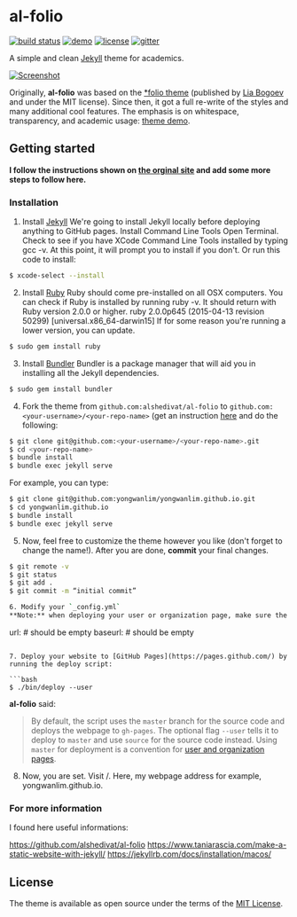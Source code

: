 # al-folio

[![build status](https://travis-ci.org/alshedivat/al-folio.svg?branch=master)](https://travis-ci.org/alshedivat/al-folio)
[![demo](https://img.shields.io/badge/theme-demo-brightgreen.svg)](https://alshedivat.github.io/al-folio/)
[![license](https://img.shields.io/github/license/mashape/apistatus.svg?maxAge=2592000)](https://github.com/alshedivat/al-folio/blob/master/LICENSE)
[![gitter](https://badges.gitter.im/alshedivat/al-folio.svg)](https://gitter.im/alshedivat/al-folio?utm_source=badge&utm_medium=badge&utm_campaign=pr-badge)

A simple and clean [Jekyll](https://jekyllrb.com/) theme for academics.

[![Screenshot](assets/img/full-screenshot.png)](https://alshedivat.github.io/al-folio/)

Originally, **al-folio** was based on the [\*folio theme](https://github.com/bogoli/-folio) (published by [Lia Bogoev](http://liabogoev.com) and under the MIT license).
Since then, it got a full re-write of the styles and many additional cool features.
The emphasis is on whitespace, transparency, and academic usage: [theme demo](https://alshedivat.github.io/al-folio/).

## Getting started

**I follow the instructions shown on [the orginal site](https://github.com/alshedivat/al-folio) and add some more steps to follow here.**

### Installation

1. Install [Jekyll](https://jekyllrb.com/docs/installation/macos/)
We're going to install Jekyll locally before deploying anything to GitHub pages.
Install Command Line Tools
Open Terminal. Check to see if you have XCode Command Line Tools installed by typing gcc -v. At this point, it will prompt you to install if you don't. Or run this code to install:
```bash
$ xcode-select --install
```

2. Install [Ruby](https://www.ruby-lang.org/en/downloads/) 
Ruby should come pre-installed on all OSX computers. You can check if Ruby is installed by running ruby -v. It should return with Ruby version 2.0.0 or higher.
ruby 2.0.0p645 (2015-04-13 revision 50299) [universal.x86_64-darwin15]
If for some reason you're running a lower version, you can update.
```bash
$ sudo gem install ruby
```

3. Install [Bundler](https://bundler.io/)
Bundler is a package manager that will aid you in installing all the Jekyll dependencies.
```bash
$ sudo gem install bundler
```

4. Fork the theme from `github.com:alshedivat/al-folio` to `github.com:<your-username>/<your-repo-name>` (get an instruction [here](https://help.github.com/en/articles/fork-a-repo) and do the following:

```bash
$ git clone git@github.com:<your-username>/<your-repo-name>.git
$ cd <your-repo-name>
$ bundle install
$ bundle exec jekyll serve
```

For example, you can type:
```bash
$ git clone git@github.com:yongwanlim/yongwanlim.github.io.git
$ cd yongwanlim.github.io
$ bundle install
$ bundle exec jekyll serve
```

5. Now, feel free to customize the theme however you like (don't forget to change the name!). After you are done, **commit** your final changes.
```bash
$ git remote -v
$ git status
$ git add .
$ git commit -m “initial commit”

6. Modify your `_config.yml`
**Note:** when deploying your user or organization page, make sure the `_config.yml` has `url` and `baseurl` fields as follows.

```
url: # should be empty
baseurl:  # should be empty
```

7. Deploy your website to [GitHub Pages](https://pages.github.com/) by running the deploy script:

```bash
$ ./bin/deploy --user
```

**al-folio** said: 

> By default, the script uses the `master` branch for the source code and deploys the webpage to `gh-pages`.
The optional flag `--user` tells it to deploy to `master` and use `source` for the source code instead.
Using `master` for deployment is a convention for [user and organization pages](https://help.github.com/articles/user-organization-and-project-pages/).

8. Now, you are set. Visit <your-username>/<your-repo-name>. Here, my webpage address for example, yongwanlim.github.io. 

### For more information

I found here useful informations:

https://github.com/alshedivat/al-folio
https://www.taniarascia.com/make-a-static-website-with-jekyll/
https://jekyllrb.com/docs/installation/macos/


## License

The theme is available as open source under the terms of the [MIT License](https://opensource.org/licenses/MIT).
